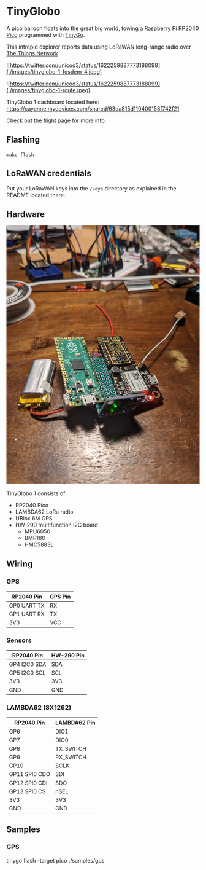 # TinyGlobo

A pico balloon floats into the great big world, towing a [Raspberry Pi RP2040 Pico](https://www.raspberrypi.com/products/raspberry-pi-pico/) programmed with [TinyGo](https://tinygo.org). 

This intrepid explorer reports data using LoRaWAN long-range radio over [The Things Network](https://www.thethingsnetwork.org/)

![https://twitter.com/unicod3/status/1622259887773188099](./images/tinyglobo-1-fosdem-4.jpeg)

![https://twitter.com/unicod3/status/1622259887773188099](./images/tinyglobo-1-route.jpeg)

TinyGlobo 1 dashboard located here: https://cayenne.mydevices.com/shared/63da815d110400158f742f21

Check out the [flight](./flights.md) page for more info.

## Flashing

```
make flash
```

## LoRaWAN credentials

Put your LoRaWAN keys into the `/keys` directory as explained in the README located there.


## Hardware

![TinyGlobo 1 board](./images/tinyglobo-1-board.jpeg)

TinyGlobo 1 consists of:

- RP2040 Pico
- LAMBDA62 LoRa radio
- UBlox 6M GPS
- HW-290 multifunction I2C board
    - MPU6050
    - BMP180
    - HMC5883L

## Wiring

### GPS

| RP2040 Pin | GPS Pin |
|------------|---------|
| GP0 UART TX | RX |
| GP1 UART RX | TX |
| 3V3 | VCC |

### Sensors

| RP2040 Pin | HW-290 Pin |
|------------|---------|
| GP4 I2C0 SDA | SDA |
| GP5 I2C0 SCL | SCL |
| 3V3 | 3V3 |
| GND | GND |

### LAMBDA62 (SX1262)

| RP2040 Pin | LAMBDA62 Pin |
|------------|---------|
| GP6 | DIO1 |
| GP7 | DIO0 |
| GP8 | TX_SWITCH |
| GP9 | RX_SWITCH |
| GP10 | SCLK |
| GP11 SPI0 CDO | SDI |
| GP12 SPI0 CDI | SDO |
| GP13 SPI0 CS | nSEL |
| 3V3 | 3V3 |
| GND | GND |

## Samples

### GPS

tinygo flash -target pico ./samples/gps

